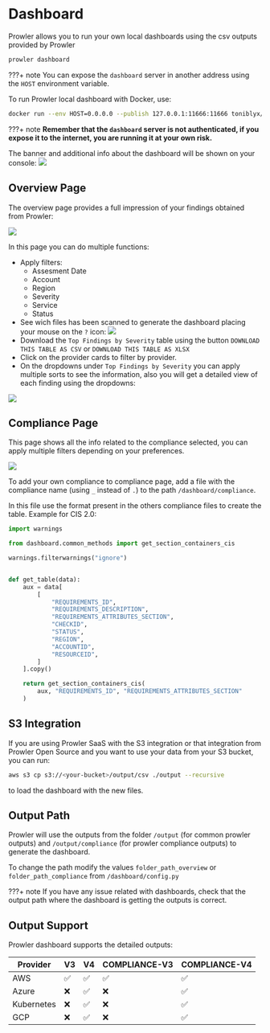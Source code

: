 # Dashboard
Prowler allows you to run your own local dashboards using the csv outputs provided by Prowler

```sh
prowler dashboard
```
???+ note
    You can expose the `dashboard` server in another address using the `HOST` environment variable.

To run Prowler local dashboard with Docker, use:

```sh
docker run --env HOST=0.0.0.0 --publish 127.0.0.1:11666:11666 toniblyx/prowler:latest dashboard
```

???+ note
    **Remember that the `dashboard` server is not authenticated, if you expose it to the internet, you are running it at your own risk.**

The banner and additional info about the dashboard will be shown on your console:
<img src="../img/dashboard/dashboard-banner.png">

## Overview Page

The overview page provides a full impression of your findings obtained from Prowler:

<img src="../img/dashboard/dashboard-overview.png">

In this page you can do multiple functions:

* Apply filters:
    * Assesment Date
    * Account
    * Region
    * Severity
    * Service
    * Status
* See wich files has been scanned to generate the dashboard placing your mouse on the `?` icon:
    <img src="../img/dashboard/dashboard-files-scanned.png">
* Download the `Top Findings by Severity` table using the button `DOWNLOAD THIS TABLE AS CSV` or `DOWNLOAD THIS TABLE AS XLSX`
* Click on the provider cards to filter by provider.
* On the dropdowns under `Top Findings by Severity` you can apply multiple sorts to see the information, also you will get a detailed view of each finding using the dropdowns:
<img src="../img/dashboard/dropdown.png">


## Compliance Page

This page shows all the info related to the compliance selected, you can apply multiple filters depending on your preferences.

<img src="../img/dashboard/dashboard-compliance.png">

To add your own compliance to compliance page, add a file with the compliance name (using `_` instead of `.`) to the path `/dashboard/compliance`.

In this file use the format present in the others compliance files to create the table. Example for CIS 2.0:
```python
import warnings

from dashboard.common_methods import get_section_containers_cis

warnings.filterwarnings("ignore")


def get_table(data):
    aux = data[
        [
            "REQUIREMENTS_ID",
            "REQUIREMENTS_DESCRIPTION",
            "REQUIREMENTS_ATTRIBUTES_SECTION",
            "CHECKID",
            "STATUS",
            "REGION",
            "ACCOUNTID",
            "RESOURCEID",
        ]
    ].copy()

    return get_section_containers_cis(
        aux, "REQUIREMENTS_ID", "REQUIREMENTS_ATTRIBUTES_SECTION"
    )

```

## S3 Integration

If you are using Prowler SaaS with the S3 integration or that integration from Prowler Open Source and you want to use your data from your S3 bucket, you can run:

```sh
aws s3 cp s3://<your-bucket>/output/csv ./output --recursive
```
to load the dashboard with the new files.

## Output Path

Prowler will use the outputs from the folder `/output` (for common prowler outputs) and `/output/compliance` (for prowler compliance outputs) to generate the dashboard.

To change the path modify the values `folder_path_overview` or `folder_path_compliance` from `/dashboard/config.py`

???+ note
    If you have any issue related with dashboards, check that the output path where the dashboard is getting the outputs is correct.

## Output Support

Prowler dashboard supports the detailed outputs:

| Provider | V3 | V4 | COMPLIANCE-V3 | COMPLIANCE-V4|
|---|---|---|---|---|
| AWS | ✅ | ✅ | ✅ | ✅ |
| Azure | ❌ | ✅ | ❌ | ✅ |
| Kubernetes | ❌ | ✅ | ❌ | ✅ |
| GCP | ❌ | ✅ | ❌ | ✅ |
